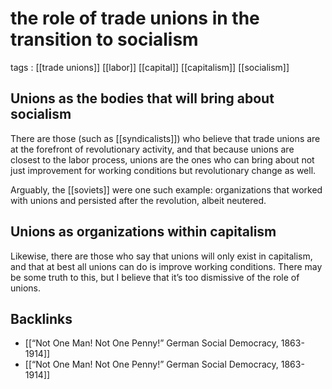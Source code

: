 # the role of trade unions in the transition to socialism

tags
: [[trade unions]] [[labor]] [[capital]] [[capitalism]] [[socialism]]


## Unions as the bodies that will bring about socialism

There are those (such as [[syndicalists]]) who believe that trade unions are at the forefront of revolutionary activity, and that because unions are closest to the labor process, unions are the ones who can bring about not just improvement for working conditions but revolutionary change as well.

Arguably, the [[soviets]] were one such example: organizations that worked with unions and persisted after the revolution, albeit neutered.


## Unions as organizations within capitalism

Likewise, there are those who say that unions will only exist in capitalism, and that at best all unions can do is improve working conditions. There may be some truth to this, but I believe that it&rsquo;s too dismissive of the role of unions.


## Backlinks

-   [[&ldquo;Not One Man! Not One Penny!&rdquo; German Social Democracy, 1863-1914]]
-   [[&ldquo;Not One Man! Not One Penny!&rdquo; German Social Democracy, 1863-1914]]
